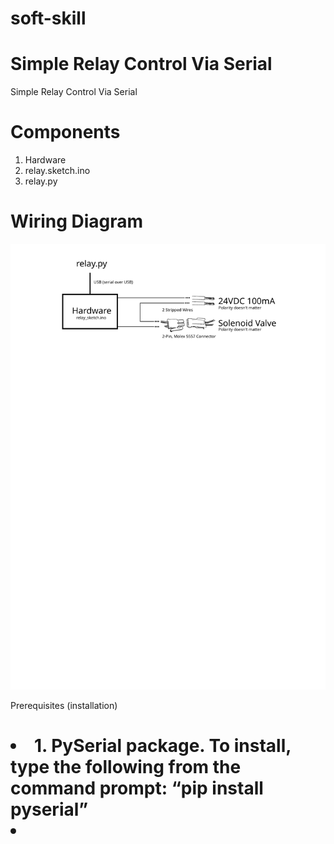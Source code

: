 # soft-skill

<h1>Simple Relay Control Via Serial</h1>
Simple Relay Control Via Serial

<h1>Components</h1>
<ol>
<li>Hardware</li>
<li>relay.sketch.ino</li>
<li>relay.py</li>
</ol>

<h1>Wiring Diagram</h1>

<p><img alt="Image" title="icon" src="Wiring Diagram.svg" /></p>

<hi>Prerequisites (installation)<h1>
  
<o1>
  
<li>1.	PySerial package. To install, type the following from the command prompt:
“pip install pyserial”<li>
  
